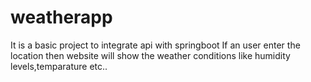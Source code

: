 # weatherapp
It is a basic project to integrate api with springboot
If an user enter the location then website will show the weather conditions like humidity levels,temparature etc..
